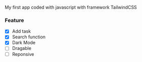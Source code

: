 My first app coded with javascript with framework TailwindCSS

### Feature

- [x] Add task
- [x] Search function
- [x] Dark Mode
- [ ] Dragable
- [ ] Reponsive
